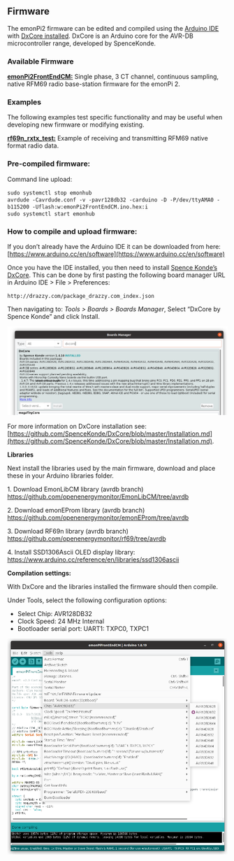 ## Firmware

The emonPi2 firmware can be edited and compiled using the [Arduino IDE](https://www.arduino.cc/) with [DxCore installed](https://github.com/SpenceKonde/DxCore).
DxCore is an Arduino core for the AVR-DB microcontroller range, developed by SpenceKonde.

### Available Firmware

**[emonPi2FrontEndCM:](emonPi2FrontEndCM)** Single phase, 3 CT channel, continuous sampling, native RFM69 radio base-station firmware for the emonPi 2.

### Examples

The following examples test specific functionality and may be useful when developing new firmware or modifying existing.

**[rf69n_rxtx_test:](rf69n_rxtx_test)** Example of receiving and transmitting RFM69 native format radio data.

### Pre-compiled firmware:

Command line upload:

    sudo systemctl stop emonhub
    avrdude -Cavrdude.conf -v -pavr128db32 -carduino -D -P/dev/ttyAMA0 -b115200 -Uflash:w:emonPi2FrontEndCM.ino.hex:i 
    sudo systemctl start emonhub

### How to compile and upload firmware:

If you don’t already have the Arduino IDE it can be downloaded from here:<br>
[https://www.arduino.cc/en/software](https://www.arduino.cc/en/software)

Once you have the IDE installed, you then need to install [Spence Konde’s DxCore](https://github.com/SpenceKonde/DxCore). This can be done by first pasting the following board manager URL in Arduino IDE > File > Preferences:

    http://drazzy.com/package_drazzy.com_index.json

Then navigating to: *Tools > Boards > Boards Manager*, Select “DxCore by Spence Konde” and click Install. 

![install_dxcore.png](img/install_dxcore.png)

For more information on DxCore installation see: [https://github.com/SpenceKonde/DxCore/blob/master/Installation.md](https://github.com/SpenceKonde/DxCore/blob/master/Installation.md).

**Libraries**

Next install the libraries used by the main firmware, download and place these in your Arduino libraries folder.

1\. Download EmonLibCM library (avrdb branch)<br>
https://github.com/openenergymonitor/EmonLibCM/tree/avrdb

2\. Download emonEProm library (avrdb branch)<br>
https://github.com/openenergymonitor/emonEProm/tree/avrdb

3\. Download RF69n library (avrdb branch)<br>
https://github.com/openenergymonitor/rf69/tree/avrdb

4\. Install SSD1306Ascii OLED display library:<br>
https://www.arduino.cc/reference/en/libraries/ssd1306ascii

**Compilation settings:**

With DxCore and the libraries installed the firmware should then compile. 

Under Tools, select the following configuration options:

- Select Chip: AVR128DB32
- Clock Speed: 24 MHz Internal
- Bootloader serial port: UART1: TXPC0, TXPC1

![compile_settings.png](img/compile_settings.png)


